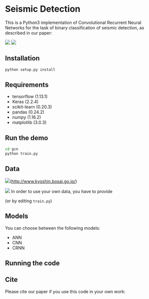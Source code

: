 # Seismic Detection

This is a Python3 implementation of Convolutional Recurrent Neural Networks for the task of binary classification of seismic detection, as described in our paper:

![](https://img.shields.io/badge/license-GPL--3.0-blue)
![](https://img.shields.io/badge/Python-3.7.2-green)
## Installation

```bash
python setup.py install
```

## Requirements
* tensorflow (1.13.1)
* Keras (2.2.4)
* scikit-learn (0.20.3)
* pandas (0.24.2)
* numpy (1.16.2)
* matplotlib (3.0.3)

## Run the demo

```bash
cd gcn
python train.py
```

## Data
![](https://img.shields.io/badge/downloads-Earthquake-yellow)(http://www.kyoshin.bosai.go.jp/)

![](https://img.shields.io/badge/downloads-Non--Earthquake-yellow)
In order to use your own data, you have to provide 



(or by editing `train.py`)

## Models

You can choose between the following models: 
* ANN
* CNN
* CRNN

## Running the code


## Cite

Please cite our paper if you use this code in your own work:

```

```
